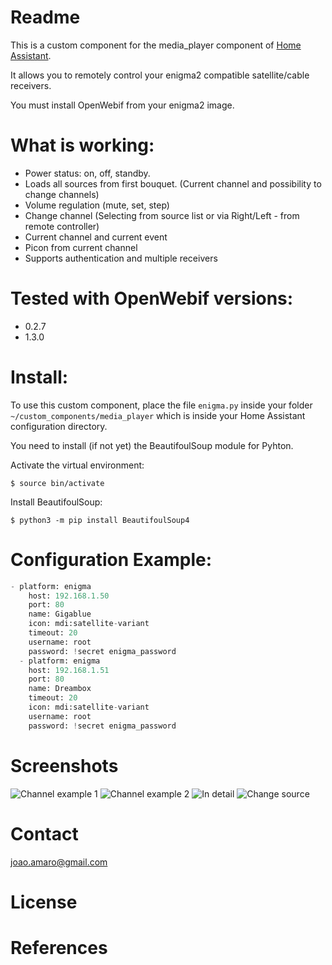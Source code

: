# Readme

This is a custom component for the media_player component of [Home Assistant][1].

It allows you to remotely control your enigma2 compatible satellite/cable receivers.

You must install OpenWebif from your enigma2 image.

  
# What is working:
  - Power status: on, off, standby. 
  - Loads all sources from first bouquet. (Current channel and possibility to change channels)
  - Volume regulation (mute, set, step)
  - Change channel (Selecting from source list or via Right/Left - from remote controller)
  - Current channel and current event
  - Picon from current channel
  - Supports authentication and multiple receivers
    
# Tested with OpenWebif versions:
  - 0.2.7
  - 1.3.0

# Install:
To use this custom component, place the file `enigma.py` inside your folder `~/custom_components/media_player` which is inside your Home Assistant configuration directory.

You need to install (if not yet) the BeautifoulSoup module for Pyhton.

Activate the virtual environment:
``` 
$ source bin/activate
```

Install BeautifoulSoup:
``` 
$ python3 -m pip install BeautifoulSoup4
```

# Configuration Example:
``` python
- platform: enigma
    host: 192.168.1.50
    port: 80
    name: Gigablue
    icon: mdi:satellite-variant
    timeout: 20
    username: root
    password: !secret enigma_password
  - platform: enigma
    host: 192.168.1.51
    port: 80
    name: Dreambox
    timeout: 20
    icon: mdi:satellite-variant
    username: root
    password: !secret enigma_password
```
# Screenshots

![Channel example 1](../master/screenshots/1.png)
![Channel example 2](../master/screenshots/2.png)
![In detail](../master/screenshots/3.png)
![Change source](../master/screenshots/4.png)

# Contact
joao.amaro@gmail.com

# License

# References

[1]: https://home-assistant.io

